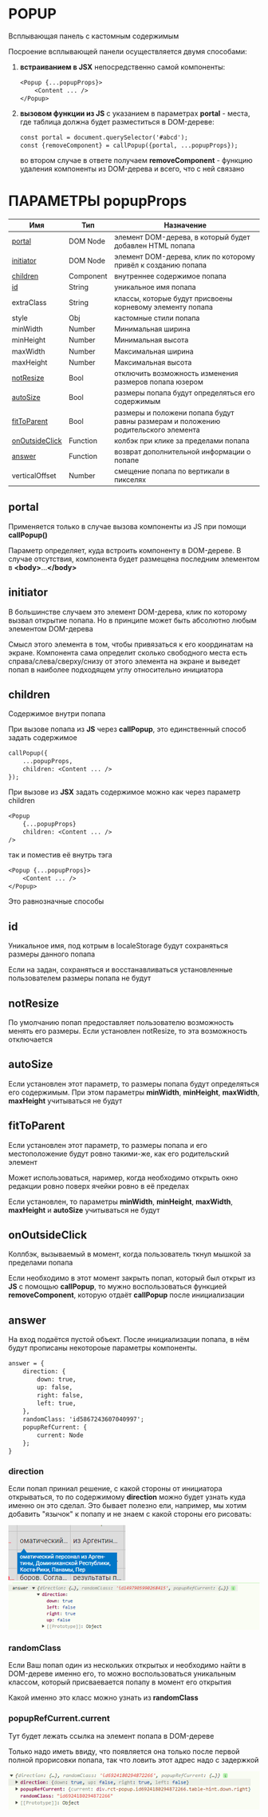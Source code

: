 # POPUP

Всплывающая панель с кастомным содержимым

Посроение всплывающей панели осуществляется двумя способами:

1. **встраиванием в JSX** непосредственно самой компоненты:
    ````
    <Popup {...popupProps}>
        <Content ... />
    </Popup>
    ````
2. **вызовом функции из JS** с указанием в параметрах **portal** - места, где таблица должна будет разместиться в DOM-дереве:

    ````
    const portal = document.querySelector('#abcd');
    const {removeComponent} = callPopup({portal, ...popupProps});
    ````
    во втором случае в ответе получаем **removeComponent** - функцию удаления компоненты
    из DOM-дерева и всего, что с ней связано

# ПАРАМЕТРЫ popupProps

| Имя                               | Тип       | Назначение                                                                        |
|-----------------------------------|-----------|-----------------------------------------------------------------------------------|
| [portal](#portal)                 | DOM Node  | элемент DOM-дерева, в который будет добавлен HTML попапа                          |
| [initiator](#initiator)           | DOM Node  | элемент DOM-дерева, клик по которому привёл к созданию попапа                     |
| [children](#children)             | Component | внутреннее содержимое попапа                                                      |
| [id](#id)                         | String    | уникальное имя попапа                                                             |
| extraClass                        | String    | классы, которые будут присвоены корневому элементу попапа                         |
| style                             | Obj       | кастомные стили попапа                                                            |
| minWidth                          | Number    | Минимальная ширина                                                                |
| minHeight                         | Number    | Минимальная высота                                                                |
| maxWidth                          | Number    | Максимальная ширина                                                               |
| maxHeight                         | Number    | Максимальная высота                                                               |
| [notResize](#notresize)           | Bool      | отключить возможность изменения размеров попапа юзером                            |
| [autoSize](#autoSize)             | Bool      | размеры попапа будут определяться его содержимым                                  |
| [fitToParent](#fittoparent)       | Bool      | размеры и положени попапа будут равны размерам и положению родительского элемента |
| [onOutsideClick](#onoutsideclick) | Function  | колбэк при клике за пределами попапа                                              |
| [answer](#answer)                 | Function  | возврат дополнительной информации о попапе                                        |
| verticalOffset                    | Number    | смещение попапа по вертикали в пикселях                                           |

## portal
Применяется только в случае вызова компоненты из JS при помощи **callPopup()**

Параметр определяет, куда встроить компоненту в DOM-дереве. В случае отсутствия, компонента будет 
размещена последним элементом в **\<body\>**...**\</body\>**

## initiator
В большинстве случаем это элемент DOM-дерева, клик по которому вызвал открытие попапа. Но
в принципе может быть абсолютно любым элементом DOM-дерева

Смысл этого элемента в том, чтобы привязаться к его координатам на экране. Компонента сама 
определит сколько свободного места есть справа/слева/сверху/снизу от этого элемента на экране и
выведет попап в наиболее подходящем углу относительно инициатора

## children
Содержимое внутри попапа

При вызове попапа из **JS** через **callPopup**, это единственный способ задать содержимое
````
callPopup({
    ...popupProps,
    children: <Content ... />
});
````
При вызове из **JSX** задать содержимое можно как через параметр children

````
<Popup 
    {...popupProps}
    children: <Content ... />
/>
````

так и поместив её внутрь тэга
````
<Popup {...popupProps}>
    <Content ... />
</Popup>
````
Это равнозначные способы

## id
Уникальное имя, под котрым в localeStorage будут сохраняться размеры данного попапа

Если на задан, сохраняться и восстанавливаться 
установленные пользователем размеры попапа не будут

## notResize
По умолчанию попап предоставляет пользователю возможность менять его размеры. Если установлен 
notResize, то эта возможность отключается

## autoSize
Если установлен этот параметр, то размеры попапа будут определяться его содержимым. При этом 
параметры **minWidth**, **minHeight**, **maxWidth**, **maxHeight** учитываться не будут

## fitToParent
Если установлен этот параметр, то размеры попапа и его местоположение будут ровно 
такими-же, как его родительский элемент

Может использоваться, наример, когда необходимо открыть окно редакции ровно поверх ячейки
ровно в её пределах

Если установлен, то параметры **minWidth**, **minHeight**, **maxWidth**,
**maxHeight** и **autoSize** учитываться не будут

## onOutsideClick
Коллбэк, вызываемый в момент, когда пользователь ткнул мышкой за пределами попапа

Если необходимо в этот момент закрыть попап, который был открыт из
**JS** с помощью **callPopup**, то мужно воспользоваться 
функцией **removeComponent**, которую отдаёт **callPopup** после инициализации

## answer
На вход подаётся пустой объект. После инициализации попапа, в нём будут прописаны
некотороые параметры компоненты.

````
answer = {
    direction: {
        down: true,
        up: false,
        right: false,
        left: true,
    },
    randomClass: 'id5867243607040997';
    popupRefCurrent: {
        current: Node
    };
}
````
### direction
Если попап приниал решение, с какой стороны от инициатора открываться, то по содержимому
**direction** можно будет узнать куда именно он это сделал. Это бывает
полезно ели, например, мы хотим добавить "язычок" к попапу и не знаем с какой стороны его 
рисовать:

![](img/img.png)
![](img/img1.png)

### randomClass
Если Ваш попап один из нескольких открытых и необходимо найти в DOM-дереве именно его,
то можно воспользоваться уникальным классом, который присваевается попапу в момент его открытия

Какой именно это класс можно узнать из **randomClass**

### popupRefCurrent.current
Тут будет лежать ссылка на элемент попапа в DOM-дереве

Только надо иметь ввиду, что появляется она только после
первой полной прорисовки попапа, так что ловить этот адрес надо с задержкой

![](img/img2.png)